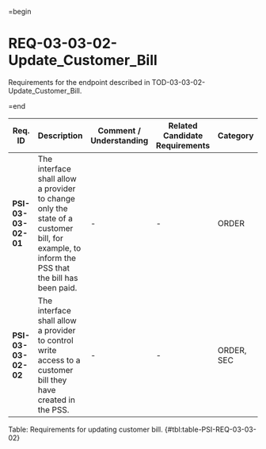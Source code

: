 =begin

# REQ-03-03-02-Update_Customer_Bill

Requirements for the endpoint described in TOD-03-03-02-Update_Customer_Bill.

=end

| Req. ID                        | Description                         | Comment / Understanding                  | Related Candidate Requirements | Category                       |
| ------------------------------ | ----------------------------------- | ---------------------------------------- | ------------------------------ | ------------------------------ |
| __PSI-03-03-02-01__ | The interface shall allow a provider to change only the state of a customer bill, for example, to inform the PSS that the bill has been paid. | -                       | -                              | ORDER      |
| __PSI-03-03-02-02__ | The interface shall allow a provider to control write access to a customer bill they have created in the PSS.                                 | -                       | -                              | ORDER, SEC |

Table: Requirements for updating customer bill. {#tbl:table-PSI-REQ-03-03-02}
